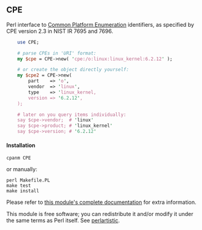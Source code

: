 ## CPE

Perl interface to [Common Platform Enumeration](https://cpe.mitre.org/specification)
identifiers, as specified by CPE version 2.3 in NIST IR 7695 and 7696.

```perl
    use CPE;

    # parse CPEs in 'URI' format:
    my $cpe = CPE->new( 'cpe:/o:linux:linux_kernel:6.2.12' );

    # or create the object directly yourself:
    my $cpe2 = CPE->new(
        part    => 'o',
        vendor  => 'linux',
        type    => 'linux_kernel,
        version => '6.2.12',
    );

    # later on you query items individually:
    say $cpe->vendor;  # 'linux'
    say $cpe->product; # 'linux_kernel'
    say $cpe->version; # '6.2.12'
```

#### Installation

    cpanm CPE

or manually:

    perl Makefile.PL
    make test
    make install

Please refer to [this module's complete documentation](https://metacpan.org/pod/CPE)
for extra information.

This module is free software; you can redistribute it and/or modify it
under the same terms as Perl itself. See [perlartistic](http://dev.perl.org/licenses/).
